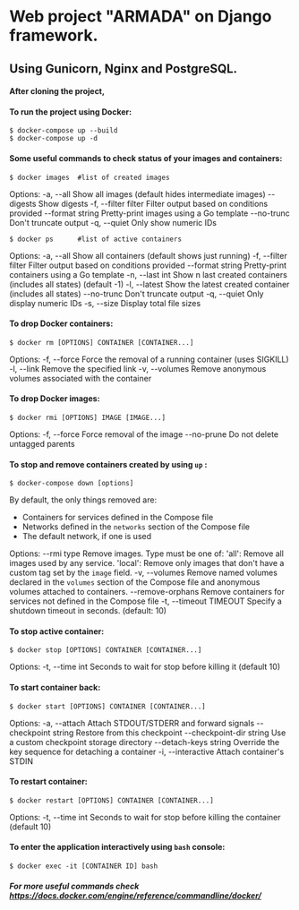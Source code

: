 # **Web project "ARMADA" on Django framework.** 
## Using Gunicorn, Nginx and PostgreSQL.



#### After cloning the project,



#### To run the project using Docker:

```
$ docker-compose up --build
$ docker-compose up -d
```



#### Some useful commands to check status of your images and containers:

```
$ docker images  #list of created images
```
Options:
  -a, --all             Show all images (default hides intermediate images)
      --digests         Show digests
  -f, --filter filter   Filter output based on conditions provided
      --format string   Pretty-print images using a Go template
      --no-trunc        Don't truncate output
  -q, --quiet           Only show numeric IDs
  
```
$ docker ps      #list of active containers
```

Options:
  -a, --all             Show all containers (default shows just running)
  -f, --filter filter   Filter output based on conditions provided
      --format string   Pretty-print containers using a Go template
  -n, --last int        Show n last created containers (includes all states) (default -1)
  -l, --latest          Show the latest created container (includes all states)
      --no-trunc        Don't truncate output
  -q, --quiet           Only display numeric IDs
  -s, --size            Display total file sizes



#### To drop Docker containers:

```
$ docker rm [OPTIONS] CONTAINER [CONTAINER...]
```

Options:
  -f, --force     Force the removal of a running container (uses SIGKILL)
  -l, --link      Remove the specified link
  -v, --volumes   Remove anonymous volumes associated with the container



#### To drop Docker images:

```
$ docker rmi [OPTIONS] IMAGE [IMAGE...]
```

Options:
  -f, --force      Force removal of the image
      --no-prune   Do not delete untagged parents
      


#### To stop and remove containers created by using `up` :

```
$ docker-compose down [options]
```

By default, the only things removed are:

- Containers for services defined in the Compose file
- Networks defined in the `networks` section of the Compose file
- The default network, if one is used

Options:
    --rmi type              Remove images. Type must be one of:
                              'all': Remove all images used by any service.
                              'local': Remove only images that don't have a
                              custom tag set by the `image` field.
    -v, --volumes           Remove named volumes declared in the `volumes`
                            section of the Compose file and anonymous volumes
                            attached to containers.
    --remove-orphans        Remove containers for services not defined in the
                            Compose file
    -t, --timeout TIMEOUT   Specify a shutdown timeout in seconds.
                            (default: 10)





#### To stop active container:

```
$ docker stop [OPTIONS] CONTAINER [CONTAINER...]
```

 Options:
  -t, --time int   Seconds to wait for stop before killing it (default 10)



#### To start container back:

```
$ docker start [OPTIONS] CONTAINER [CONTAINER...]
```

Options:
  -a, --attach                  Attach STDOUT/STDERR and forward signals
      --checkpoint string       Restore from this checkpoint
      --checkpoint-dir string   Use a custom checkpoint storage directory
      --detach-keys string      Override the key sequence for detaching a container
  -i, --interactive             Attach container's STDIN




#### To restart container:

```
$ docker restart [OPTIONS] CONTAINER [CONTAINER...]
```

Options:
  -t, --time int   Seconds to wait for stop before killing the container (default 10)




#### To enter the application interactively using `bash` console:

```
$ docker exec -it [CONTAINER ID] bash
```






     
##### For more useful commands check https://docs.docker.com/engine/reference/commandline/docker/
